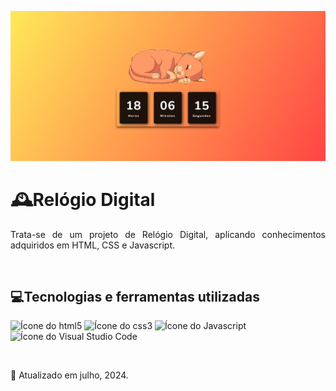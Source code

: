 <p align="center">
  <img loading="lazy" src="assets/img/capa-projetoRelogioDigital.jpeg"  width="600" height="auto"  alt="Capa do projeto 'Relógio Digital'"/>
</p>

<h1>🕰️Relógio Digital</h1>
<p align="justify"> 
  Trata-se de um projeto de Relógio Digital, aplicando conhecimentos adquiridos em HTML, CSS e Javascript.
</p><br>

<h2>💻Tecnologias e ferramentas utilizadas</h2>
<p>
  <img loading="lazy" src="https://cdn.jsdelivr.net/gh/devicons/devicon@latest/icons/html5/html5-original.svg" width="40" height="40" alt="Ícone do html5"/> 
  <img loading="lazy" src="https://cdn.jsdelivr.net/gh/devicons/devicon@latest/icons/css3/css3-original.svg" width="40" height="40" alt="Ícone do css3"/> 
  <img src="https://cdn.jsdelivr.net/gh/devicons/devicon@latest/icons/javascript/javascript-original.svg" width="40" height="40" alt="Ícone do Javascript"/>   
  <img loading="lazy" src="https://cdn.jsdelivr.net/gh/devicons/devicon@latest/icons/vscode/vscode-original.svg" width="40" height="40" alt="Ícone do Visual Studio Code"/>        
</p><br>

<p>📆 Atualizado em julho, 2024.</p><br>
